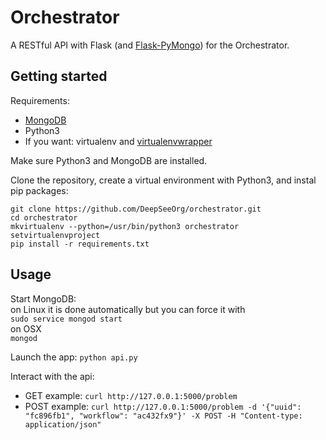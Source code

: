 # Orchestrator

A RESTful API with Flask (and [Flask-PyMongo](https://flask-pymongo.readthedocs.io/en/latest/)) for the Orchestrator.

## Getting started

Requirements:
- [MongoDB](https://www.mongodb.com/download-center)
- Python3
- If you want: virtualenv and [virtualenvwrapper](https://virtualenvwrapper.readthedocs.io/en/latest/) 

Make sure Python3 and MongoDB are installed.

Clone the repository, create a virtual environment with Python3, and instal pip packages:
```
git clone https://github.com/DeepSeeOrg/orchestrator.git
cd orchestrator
mkvirtualenv --python=/usr/bin/python3 orchestrator
setvirtualenvproject
pip install -r requirements.txt
```

## Usage

Start MongoDB:  
on Linux it is done automatically but you can force it with  
`sudo service mongod start`  
on OSX  
`mongod`

Launch the app: `python api.py`

Interact with the api:
- GET example: `curl http://127.0.0.1:5000/problem` 
- POST example: `curl http://127.0.0.1:5000/problem -d '{"uuid": "fc896fb1", "workflow": "ac432fx9"}' -X POST -H "Content-type: application/json"`
